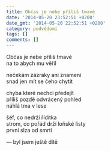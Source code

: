 ```yaml
---
title: Občas je nebe příliš tmavé
date: '2014-05-20 23:52:51 +0200'
date_gmt: '2014-05-20 22:52:51 +0200'
category: podvědomí
tags: []
comments: []
---
```

<p>Občas je nebe příliš tmavé<br />
na to abych mu věřil</p>
<p>nečekám zázraky ani znamení<br />
snad jen mít se čeho chytit</p>
<p>chyba které nechci předejít<br />
příliš pozdě odvrácený pohled<br />
náhlá tma v lese</p>
<p>šéf, co nedrží řídítka<br />
strom, co pořád drží loňské listy<br />
první slza od smrti</p>
<p>— byl jsem ještě dítě</p>
